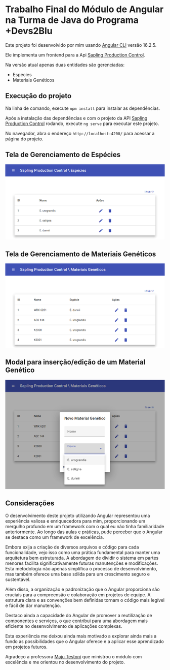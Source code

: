# Trabalho Final do Módulo de Angular na Turma de Java do Programa +Devs2Blu

Este projeto foi desenvolvido por mim usando [Angular CLI](https://github.com/angular/angular-cli) versão 16.2.5.

Ele implementa um frontend para a Api [Sapling Production Control](https://github.com/regis-amaral/Sapling-Production-Control).

Na versão atual apenas duas entidades são gerenciadas:
- Espécies
- Materiais Genéticos

## Execução do projeto

Na linha de comando, execute `npm install` para instalar as dependências. 

Após a instalação das dependências e com o projeto da API [Sapling Production Control](https://github.com/regis-amaral/Sapling-Production-Control) rodando, execute `ng serve` para executar este projeto. 

No navegador, abra o endereço `http://localhost:4200/` para acessar a página do projeto.

## Tela de Gerenciamento de Espécies

![Tela de Gerenciamento de Espécies](image.png)

## Tela de Gerenciamento de Materiais Genéticos

![Tela de Gerenciamento de Materiais Genéticos](image-1.png)

## Modal para inserção/edição de um Material Genético

![Modal para inserção/edição de um Material Genético](image-2.png)

## Considerações 

O desenvolvimento deste projeto utilizando Angular representou uma experiência valiosa e enriquecedora para mim, proporcionando um mergulho profundo em um framework com o qual eu não tinha familiaridade anteriormente. Ao longo das aulas e práticas, pude perceber que o Angular se destaca como um framework de excelência.

Embora exija a criação de diversos arquivos e código para cada funcionalidade, vejo isso como uma prática fundamental para manter uma arquitetura bem estruturada. A abordagem de dividir o sistema em partes menores facilita significativamente futuras manutenções e modificações. Esta metodologia não apenas simplifica o processo de desenvolvimento, mas também oferece uma base sólida para um crescimento seguro e sustentável.

Além disso, a organização e padronização que o Angular proporciona são cruciais para a compreensão e colaboração em projetos de equipe. A estrutura clara e as convenções bem definidas tornam o código mais legível e fácil de dar manutenção.

Destaco ainda a capacidade do Angular de promover a reutilização de componentes e serviços, o que contribui para uma abordagem mais eficiente no desenvolvimento de aplicações complexas.

Esta experiência me deixou ainda mais motivado a explorar ainda mais a fundo as possibilidades que o Angular oferece e a aplicar esse aprendizado em projetos futuros.

Agradeço a professora [Maju Testoni](https://github.com/majutestoni) que ministrou o módulo com excelência e me orientou no desenvolvimento do projeto.
